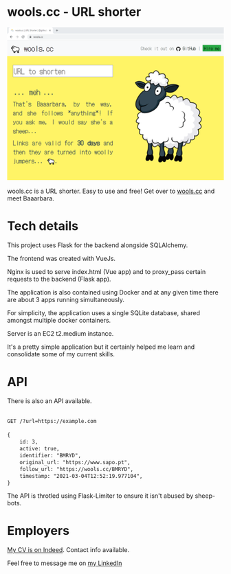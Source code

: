 # wools.cc - URL shorter

<p align="center">
    <img src="https://github.com/j-000/woolscc/blob/master/github_images/w1.PNG" />
</p>

wools.cc is a URL shorter. Easy to use and free! Get over to [wools.cc](https://wools.cc) and meet Baaarbara.

# Tech details

This project uses Flask for the backend alongside SQLAlchemy.

The frontend was created with VueJs.

Nginx is used to serve index.html (Vue app) and to proxy_pass certain requests to the backend (Flask app).

The application is also contained using Docker and at any given time there are about 3 apps running simultaneously.

For simplicity, the application uses a single SQLite database, shared amongst multiple docker containers.

Server is an EC2 t2.medium instance.

It's a pretty simple application but it certainly helped me learn and consolidate some of my current skills.

# API

There is also an API available.

```

GET /?url=https://example.com

{
    id: 3,
    active: true,
    identifier: "BMRYD",
    original_url: "https://www.sapo.pt",
    follow_url: "https://wools.cc/BMRYD",
    timestamp: "2021-03-04T12:52:19.977104",
}

```

The API is throtled using Flask-Limiter to ensure it isn't abused by sheep-bots.

# Employers

[My CV is on Indeed](https://my.indeed.com/p/jooo-2fu0s8b). Contact info available.

Feel free to message me on [my LinkedIn](https://www.linkedin.com/in/joao-oliveira-b2934516b/)

